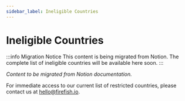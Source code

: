 ```yaml
---
sidebar_label: Ineligible Countries
---
```


# Ineligible Countries

:::info Migration Notice
This content is being migrated from Notion. The complete list of ineligible countries will be available here soon.
:::

*Content to be migrated from Notion documentation.*

For immediate access to our current list of restricted countries, please contact us at [hello@firefish.io](mailto:hello@firefish.io).